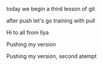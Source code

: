 today we begin a third lesson of git

after push let's go training with pull

Hi to all from Ilya

Pushing my version

Pushing my version, second atempt

